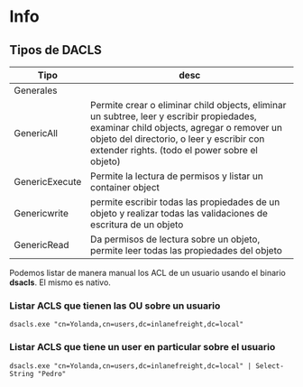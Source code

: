 # Info

## Tipos de DACLS

| Tipo | desc |
|-----|-------|
| Generales |
| GenericAll |  Permite crear o eliminar child objects, eliminar un subtree, leer y escribir propiedades, examinar child objects, agregar o remover un objeto del directorio, o leer y escribir con extender rights. (todo el power sobre el objeto) |
| GenericExecute | Permite la lectura de permisos y listar un container object |
| Genericwrite |  permite escribir todas las propiedades de un objeto y realizar todas las validaciones de escritura de un objeto |
| GenericRead | Da permisos de lectura sobre un objeto, permite leer todas las propiedades del objeto |

 
Podemos listar de manera manual los ACL de un usuario usando el binario **dsacls**. El mismo es nativo.

### Listar ACLS que tienen las OU sobre un usuario

    dsacls.exe "cn=Yolanda,cn=users,dc=inlanefreight,dc=local"

### Listar ACLS que tiene un user en particular sobre el usuario

    dsacls.exe "cn=Yolanda,cn=users,dc=inlanefreight,dc=local" | Select-String "Pedro"

